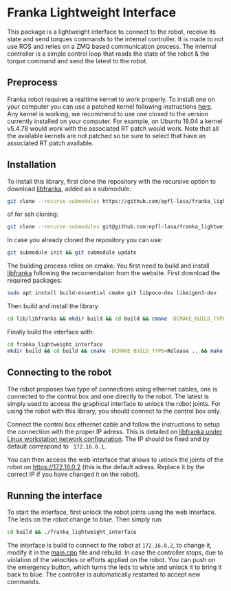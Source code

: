 # Franka Lightweight Interface

This package is a lightweight interface to connect to the robot, receive its state and send torques commands to the internal controller. It is made to not use ROS and relies on a ZMQ based communication process. The internal controller is a simple control loop that reads the state of the robot & the torque command and send the latest to the robot.

## Preprocess

Franka robot requires a realtime kernel to work properly. To install one on your computer you can use a patched kernel following instructions [here](https://chenna.me/blog/2020/02/23/how-to-setup-preempt-rt-on-ubuntu-18-04/). Any kernel is working, we recommend to use one closed to the version currently installed on your computer. For example, on Ubuntu 18.04 a kernel v5.4.78 would work with the associated RT patch would work. Note that all the available kernels are not patched so be sure to select that have an associated RT patch available.

## Installation

To install this library, first clone the repository with the recursive option to download [libfranka](https://frankaemika.github.io/docs/libfranka.html), added as a submodule:

```bash
git clone --recurse-submodules https://github.com/epfl-lasa/franka_lightweight_interface.git
```

of for ssh cloning:

```bash
git clone --recurse-submodules git@github.com:epfl-lasa/franka_lightweight_interface.git
```

In case you already cloned the repository you can use:

```bash
git submodule init && git submodule update
```

The building process relies on cmake. You first need to build and install [libfranka](https://frankaemika.github.io/docs/libfranka.html) following the recomendation from the website. First download the required packages:

```bash
sudo apt install build-essential cmake git libpoco-dev libeigen3-dev
```

Then build and install the library

```bash
cd lib/libfranka && mkdir build && cd build && cmake -DCMAKE_BUILD_TYPE=Release .. && make -j && sudo make install && sudo ldconfig
```

Finally build the interface with:

```bash
cd franka_lightweight_interface
mkdir build && cd build && cmake -DCMAKE_BUILD_TYPE=Release .. && make -j
```

## Connecting to the robot

The robot proposes two type of connections using ethernet cables, one is connected to the control box and one directly to the robot. The latest is simply used to access the graphical interface to unlock the robot joints. For using the robot with this library, you should connect to the control box only.

Connect the control box ethernet cable and follow the instructions to setup the connection with the proper IP adress. This is detailed on [libfranka under Linux workstation network configuration](https://frankaemika.github.io/docs/getting_started.html). The IP should be fixed and by default correspond to ` 172.16.0.1`.

You can then access the web interface that allows to unlock the joints of the robot on https://172.16.0.2 (this is the default adress. Replace it by the correct IP if you have changed it on the robot).

## Running the interface

To start the interface, first unlock the robot joints using the web interface. The leds on the robot change to blue. Then simply run:

```bash
cd build && ./franka_lightweight_interface
```

The interface is build to connect to the robot at `172.16.0.2`, to change it, modify it in the [main.cpp](src/main.cpp) file and rebuild. In case the controller stops, due to violation of the velocities or efforts applied on the robot. You can push on the emergency button, which turns the leds to white and unlock it to bring it back to blue. The controller is automatically restarted to accept new commands.